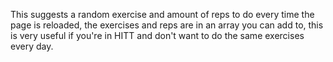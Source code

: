 This suggests a random exercise and amount of reps to do every time the page is reloaded, the exercises and reps are in an array you can add to, this is very useful if you're in HITT and don't want to do the same exercises every day.
